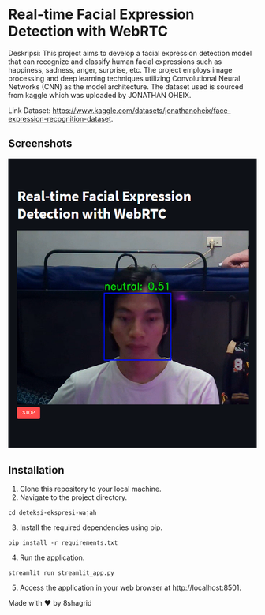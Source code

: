 # Real-time Facial Expression Detection with WebRTC

Deskripsi:
This project aims to develop a facial expression detection model that can recognize and classify human facial expressions such as happiness, sadness, anger, surprise, etc. The project employs image processing and deep learning techniques utilizing Convolutional Neural Networks (CNN) as the model architecture. The dataset used is sourced from kaggle which was uploaded by JONATHAN OHEIX.

Link Dataset:
https://www.kaggle.com/datasets/jonathanoheix/face-expression-recognition-dataset.

## Screenshots
![DEMO](images/demo1.png)

## Installation

1. Clone this repository to your local machine.
2. Navigate to the project directory.
```
cd deteksi-ekspresi-wajah
```
3. Install the required dependencies using pip.
```
pip install -r requirements.txt
```
4. Run the application.
```
streamlit run streamlit_app.py
```
5. Access the application in your web browser at http://localhost:8501.

Made with ❤️ by 8shagrid

